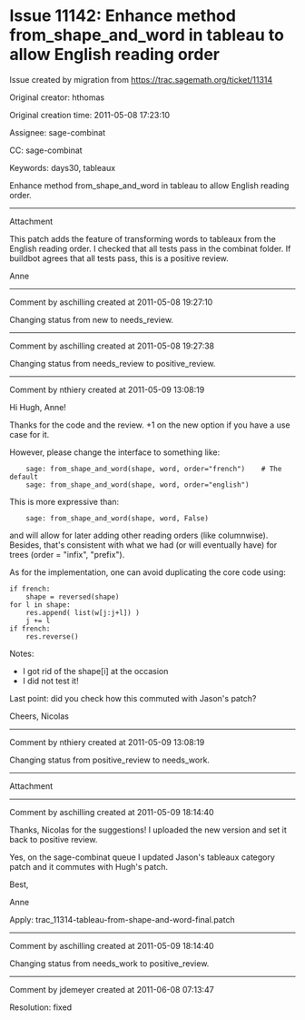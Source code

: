 # Issue 11142: Enhance method from_shape_and_word in tableau to allow English reading order

Issue created by migration from https://trac.sagemath.org/ticket/11314

Original creator: hthomas

Original creation time: 2011-05-08 17:23:10

Assignee: sage-combinat

CC:  sage-combinat

Keywords: days30, tableaux

Enhance method from_shape_and_word in tableau to allow English reading order. 


---

Attachment

This patch adds the feature of transforming words to tableaux from the English reading order. I checked that all tests pass in the combinat folder. If buildbot agrees that all tests pass, this is a positive review.

Anne


---

Comment by aschilling created at 2011-05-08 19:27:10

Changing status from new to needs_review.


---

Comment by aschilling created at 2011-05-08 19:27:38

Changing status from needs_review to positive_review.


---

Comment by nthiery created at 2011-05-09 13:08:19

Hi Hugh, Anne!

Thanks for the code and the review. +1 on the new option if you have a
use case for it.

However, please change the interface to something like:


```
    sage: from_shape_and_word(shape, word, order="french")    # The default
    sage: from_shape_and_word(shape, word, order="english")
```


This is more expressive than:


```
    sage: from_shape_and_word(shape, word, False)
```


and will allow for later adding other reading orders (like
columnwise). Besides, that's consistent with what we had (or will
eventually have) for trees (order = "infix", "prefix").

As for the implementation, one can avoid duplicating the core code
using:

    if french:
        shape = reversed(shape)
    for l in shape:
        res.append( list(w[j:j+l]) )
        j += l
    if french:
        res.reverse()

Notes:
 - I got rid of the shape[i] at the occasion
 - I did not test it!

Last point: did you check how this commuted with Jason's patch?

Cheers,
			Nicolas


---

Comment by nthiery created at 2011-05-09 13:08:19

Changing status from positive_review to needs_work.


---

Attachment


---

Comment by aschilling created at 2011-05-09 18:14:40

Thanks, Nicolas for the suggestions! I uploaded the new version and set it back to positive review.

Yes, on the sage-combinat queue I updated Jason's tableaux category patch and it commutes with Hugh's patch.

Best,

Anne

Apply: trac_11314-tableau-from-shape-and-word-final.patch


---

Comment by aschilling created at 2011-05-09 18:14:40

Changing status from needs_work to positive_review.


---

Comment by jdemeyer created at 2011-06-08 07:13:47

Resolution: fixed
